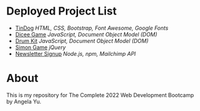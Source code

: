 # Deployed Project List
- [TinDog](https://low-earth-orbit.github.io/AngelaWebDev/TinDog/) *HTML, CSS, Bootstrap, Font Awesome, Google Fonts*
- [Dicee Game](https://low-earth-orbit.github.io/AngelaWebDev/Dicee-Game/) *JavaScript, Document Object Model (DOM)*
- [Drum Kit](https://low-earth-orbit.github.io/AngelaWebDev/Drum-Kit/) *JavaScript, Document Object Model (DOM)*
- [Simon Game](https://low-earth-orbit.github.io/AngelaWebDev/Simon-Game/) *jQuery*
- [Newsletter Signup](https://blooming-stream-33986.herokuapp.com/) *Node.js, npm, Mailchimp API*

# About
This is my repository for The Complete 2022 Web Development Bootcamp by Angela Yu.
